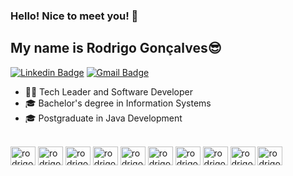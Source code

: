 <h3>Hello! Nice to meet you! 🤝</h3>

## My name is Rodrigo Gonçalves😎
[![Linkedin Badge](https://img.shields.io/badge/-LinkedIn-6633cc?style=flat-square&logo=Linkedin&logoColor=white&link=https://www.linkedin.com/in/rodrigo-goncalves-silva/)](https://www.linkedin.com/in/rodrigo-goncalves-silva/)
[![Gmail Badge](https://img.shields.io/badge/-rodrigog.sistemas@gmail.com-6633cc?style=flat-square&logo=Gmail&logoColor=white&link=mailto:rodrigog.sistemas@gmail.com)](mailto:rodrigog.sistemas@gmail.com)

- 👩‍💻 Tech Leader and Software Developer
- 🎓 Bachelor's degree in Information Systems
- 🎓 Postgraduate in Java Development

<div style="display: inline_block"><br>
  <img align="center" alt="rodrigo-Java" height="30" width="40" src="https://cdn.jsdelivr.net/gh/devicons/devicon@latest/icons/java/java-original.svg">
  <img align="center" alt="rodrigo-Spring" height="30" width="40" src="https://cdn.jsdelivr.net/gh/devicons/devicon@latest/icons/spring/spring-original.svg">
  <img align="center" alt="rodrigo-JavaScript" height="30" width="40" src="https://cdn.jsdelivr.net/gh/devicons/devicon@latest/icons/javascript/javascript-original.svg">
  <img align="center" alt="rodrigo-NodeJS" height="30" width="40" src="https://cdn.jsdelivr.net/gh/devicons/devicon@latest/icons/nodejs/nodejs-original-wordmark.svg">
  <img align="center" alt="rodrigo-Oracle" height="30" width="40" src="https://cdn.jsdelivr.net/gh/devicons/devicon@latest/icons/oracle/oracle-original.svg">
  <img align="center" alt="rodrigo-Git" height="30" width="40" src="https://cdn.jsdelivr.net/gh/devicons/devicon@latest/icons/git/git-original-wordmark.svg">
  <img align="center" alt="rodrigo-Github" height="30" width="40" src="https://cdn.jsdelivr.net/gh/devicons/devicon@latest/icons/github/github-original-wordmark.svg">
  <img align="center" alt="rodrigo-Bitbucket" height="30" width="40" src="https://cdn.jsdelivr.net/gh/devicons/devicon@latest/icons/bitbucket/bitbucket-original-wordmark.svg">
  <img align="center" alt="rodrigo-Docker" height="30" width="40" src="https://cdn.jsdelivr.net/gh/devicons/devicon@latest/icons/docker/docker-original-wordmark.svg">
  <img align="center" alt="rodrigo-Linux" height="30" width="40" src="https://cdn.jsdelivr.net/gh/devicons/devicon@latest/icons/linux/linux-original.svg">
</div>

##
<!-- EXIBIR AS LINGUAGENS MAIS UTILIZADAS
<div>
  <a href="https://github.com/rodrigog-sistemas">
    <img height="180em" src="https://github-readme-stats.vercel.app/api/top-langs/?username=rodrigog-sistemas&&layout=compact&langs_count=16&theme=dracula"/>    
</div>

<div align="left">
  <img width="41%" height="195px" src="https://github-readme-stats.vercel.app/api/top-langs/?username=rodrigog-sistemas&layout=compact&hide_border=true&title_color=8f00ff&text_color=ffffff&bg_color=0d1117" />  
</div>
--> 
##
